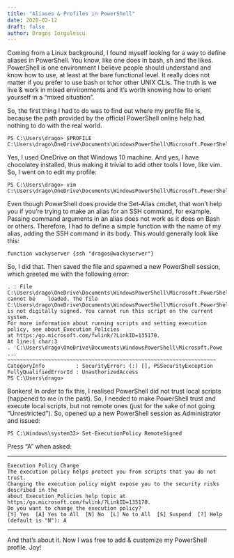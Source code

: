 ```yaml
---
title: "Aliases & Profiles in PowerShell"
date: 2020-02-12
draft: false
author: Dragoș Iorgulescu
---
```



Coming from a Linux background, I found myself looking for a way to define aliases in PowerShell. You know, like one does in bash, sh and the likes. PowerShell is one environment I believe people should understand and know how to use, at least at the bare functional level. It really does not matter if you prefer to use bash or tchor other UNIX CLIs. The truth is we live & work in mixed environments and it’s worth knowing how to orient yourself in a “mixed situation”.

So, the first thing I had to do was to find out where my profile file is, because the path provided by the official PowerShell online help had nothing to do with the real world.

    PS C:\Users\drago> $PROFILE
    C:\Users\drago\OneDrive\Documents\WindowsPowerShell\Microsoft.PowerShell_profile.ps1   

Yes, I used OneDrive on that Windows 10 machine. And yes, I have chocolatey installed, thus making it trivial to add other tools I love, like vim. So, I went on to edit my profile:

    PS C:\Users\drago> vim C:\Users\drago\OneDrive\Documents\WindowsPowerShell\Microsoft.PowerShell_profile.ps1

Even though PowerShell does provide the Set-Alias cmdlet, that won’t help you if you’re trying to make an alias for an SSH command, for example. Passing command arguments in an alias does not work as it does on Bash or others. Therefore, I had to define a simple function with the name of my alias, adding the SSH command in its body. This would generally look like this:

    function wackyserver {ssh "dragos@wackyserver"}

So, I did that. Then saved the file and spawned a new PowerShell session, which greeted me with the following error:

    . : File C:\Users\drago\OneDrive\Documents\WindowsPowerShell\Microsoft.PowerShell_profile.ps1 
    cannot be    loaded. The file C:\Users\drago\OneDrive\Documents\WindowsPowerShell\Microsoft.PowerShell_profile.ps1 
    is not digitally signed. You cannot run this script on the current system. 
    For more information about running scripts and setting execution policy, see about_Execution_Policies 
    at https:/go.microsoft.com/fwlink/?LinkID=135170.
    At line:1 char:3
    . 'C:\Users\drago\OneDrive\Documents\WindowsPowerShell\Microsoft.Powe ...
    ~~~~~~~~~~~~~~~~~~~~~~~~~~~~~~~~~~~~~~~~~~~~~~~~~~~~~~~~~~~~~~~~~~~
    CategoryInfo          : SecurityError: (:) [], PSSecurityException
    FullyQualifiedErrorId : UnauthorizedAccess
    PS C:\Users\drago>


Bonkers! In order to fix this, I realised PowerShell did not trust local scripts (happened to me in the past). So, I needed to make PowerShell trust and execute local scripts, but not remote ones (just for the sake of not going “Unrestricted”). So, opened up a new PowerShell session as Administrator and issued:

    PS C:\Windows\system32> Set-ExecutionPolicy RemoteSigned


Press “A” when asked:

- - -
    Execution Policy Change
    The execution policy helps protect you from scripts that you do not trust. 
    Changing the execution policy might expose you to the security risks described in the 
    about_Execution_Policies help topic at https:/go.microsoft.com/fwlink/?LinkID=135170. 
    Do you want to change the execution policy?
    [Y] Yes  [A] Yes to All  [N] No  [L] No to All  [S] Suspend  [?] Help (default is "N"): A
- - -

And that’s about it. Now I was free to add & customize my PowerShell profile. Joy!
